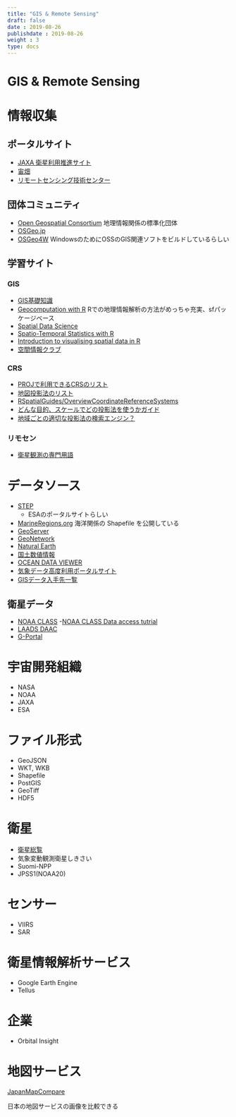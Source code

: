 ```yaml
---
title: "GIS & Remote Sensing"
draft: false
date : 2019-08-26
publishdate : 2019-08-26
weight : 3
type: docs
---
```



# GIS & Remote Sensing

# 情報収集

## ポータルサイト

- [JAXA 衛星利用推進サイト](http://www.sapc.jaxa.jp/)
- [宙畑](https://sorabatake.jp/)
- [リモートセンシング技術センター](https://www.restec.or.jp/)

## 団体コミュニティ

- [Open Geospatial Consortium](http://www.opengeospatial.org/) 地理情報関係の標準化団体
- [OSGeo.jp](https://www.osgeo.jp/)
- [OSGeo4W](http://trac.osgeo.org/osgeo4w/wiki/OSGeo4W_jp) WindowsのためにOSSのGIS関連ソフトをビルドしているらしい

## 学習サイト

### GIS

- [GIS基礎知識](https://www.esrij.com/gis-guide/)
- [Geocomputation with R](https://geocompr.robinlovelace.net/) Rでの地理情報解析の方法がめっちゃ充実、sfパッケージベース
- [Spatial Data Science](https://keen-swartz-3146c4.netlify.com/index.html)
- [Spatio-Temporal Statistics with R](https://spacetimewithr.org/)
- [Introduction to visualising spatial data in R](https://cran.r-project.org/doc/contrib/intro-spatial-rl.pdf)
- [空間情報クラブ](http://club.informatix.co.jp/)


### CRS

- [PROJで利用できるCRSのリスト](https://proj.org/operations/projections/index.html)
- [地図投影法のリスト](https://en.wikipedia.org/wiki/List_of_map_projections)
- [RSpatialGuides/OverviewCoordinateReferenceSystems](https://www.nceas.ucsb.edu/~frazier/RSpatialGuides/OverviewCoordinateReferenceSystems.pdf)
- [どんな目的、スケールでどの投影法を使うかガイド](http://www.radicalcartography.net/index.html?projectionref)
- [地域ごとの適切な投影法の検索エンジン？](https://epsg.io/?q=japan)


### リモセン

- [衛星観測の専門用語](http://www.mri-jma.go.jp/Dep/sv/3ken/shinmoe2011/sar/man/sar_man.pdf)


# データソース

- [STEP](https://step.esa.int/main/)
    - ESAのポータルサイトらしい
- [MarineRegions.org](http://www.marineregions.org/downloads.php) 海洋関係の Shapefile を公開している
- [GeoServer](http://geoserver.org/)
- [GeoNetwork](https://geonetwork-opensource.org/)
- [Natural Earth](http://www.naturalearthdata.com/)
- [国土数値情報](http://nlftp.mlit.go.jp/ksj/)
- [OCEAN DATA VIEWER](https://data.unep-wcmc.org/about)
- [気象データ高度利用ポータルサイト](https://www.data.jma.go.jp/developer/index.html)
- [GISデータ入手先一覧](https://kanji14134.github.io/blog/2018/12/gis%E3%83%87%E3%83%BC%E3%82%BF%E5%85%A5%E6%89%8B%E5%85%88%E4%B8%80%E8%A6%A7/)

## 衛星データ

- [NOAA CLASS](https://www.bou.class.noaa.gov/saa/products/welcome)
    -[NOAA CLASS Data access tutrial](https://www.avl.class.noaa.gov/notification/pdfs/CLASS%20Data%20Access%20Tutorial_042015.pdf)
- [LAADS DAAC](https://ladsweb.modaps.eosdis.nasa.gov/)
- [G-Portal](https://gportal.jaxa.jp/gpr/)

# 宇宙開発組織

- NASA
- NOAA
- JAXA
- ESA


# ファイル形式

- GeoJSON
- WKT, WKB
- Shapefile
- PostGIS
- GeoTiff
- HDF5


# 衛星

- [衛星総覧](https://www.restec.or.jp/satellite)
- 気象変動観測衛星しきさい
- Suomi-NPP
- JPSS1(NOAA20)

# センサー

- VIIRS
- SAR


# 衛星情報解析サービス

- Google Earth Engine
- Tellus

# 企業

- Orbital Insight

# 地図サービス

[JapanMapCompare](https://mapcompare.jp/3/14/35.6795/139.7672/tPale/osm/tOrt)

日本の地図サービスの画像を比較できる
